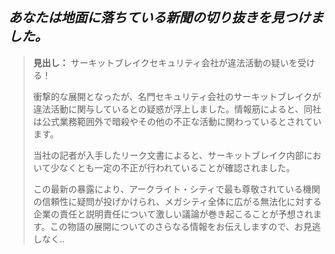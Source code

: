 ## _あなたは地面に落ちている新聞の切り抜きを見つけました。_

> **見出し：** サーキットブレイクセキュリティ会社が違法活動の疑いを受ける！
>
> 衝撃的な展開となったが、名門セキュリティ会社のサーキットブレイクが違法活動に関与しているとの疑惑が浮上しました。情報筋によると、同社は公式業務範囲外で暗殺やその他の不正な活動に関わっているとされています。
>
> 当社の記者が入手したリーク文書によると、サーキットブレイク内部において少なくとも一定の不正が行われていることが確認されました。
>
> この最新の暴露により、アークライト・シティで最も尊敬されている機関の信頼性に疑問が投げかけられ、メガシティ全体に広がる無法化に対する企業の責任と説明責任について激しい議論が巻き起こることが予想されます。この物語の展開についてのさらなる情報をお伝えしますので、お見逃しなく..
